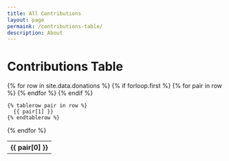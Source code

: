 ```yaml
---
title: All Contributions
layout: page
permaink: /contributions-table/
description: About
---
```


# Contributions Table

<table>
  {% for row in site.data.donations %}
    {% if forloop.first %}
    <tr>
      {% for pair in row %}
        <th>{{ pair[0] }}</th>
      {% endfor %}
    </tr>
    {% endif %}

    {% tablerow pair in row %}
      {{ pair[1] }}
    {% endtablerow %}
  {% endfor %}
</table>

